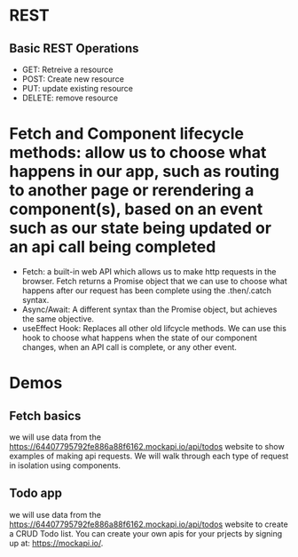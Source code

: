 <!-- Week 15: REST, FETCH, Functional Components-->

# REST

## Basic REST Operations

- GET: Retreive a resource
- POST: Create new resource
- PUT: update existing resource
- DELETE: remove resource

# Fetch and Component lifecycle methods: allow us to choose what happens in our app, such as routing to another page or rerendering a component(s), based on an event such as our state being updated or an api call being completed

- Fetch: a built-in web API which allows us to make http requests in the browser. Fetch returns a Promise object that we can use to choose what happens after our request has been complete using the .then/.catch syntax.
- Async/Await: A different syntax than the Promise object, but achieves the same objective.
- useEffect Hook: Replaces all other old lifcycle methods. We can use this hook to choose what happens when the state of our component changes, when an API call is complete, or any other event.

# Demos

## Fetch basics

we will use data from the https://64407795792fe886a88f6162.mockapi.io/api/todos website to show examples of making api requests. We will walk through each type of request in isolation using components.

## Todo app

we will use data from the https://64407795792fe886a88f6162.mockapi.io/api/todos website to create a CRUD Todo list. You can create your own apis for your prjects by signing up at: https://mockapi.io/.
